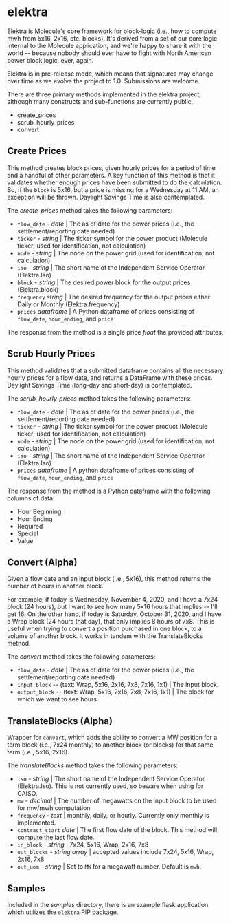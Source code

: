 # elektra

Elektra is Molecule's core framework for block-logic (i.e., how to compute mwh from 5x16, 2x16, etc. blocks). It's derived from a set of our core logic internal to the Molecule application, and we're happy to share it with the world -- because nobody should ever have to fight with North American power block logic, ever, again.

Elektra is in pre-release mode, which means that signatures may change over time as we evolve the project to 1.0. Submissions are welcome.

There are three primary methods implemented in the elektra project, although many constructs and sub-functions are currently public.

* create_prices
* scrub_hourly_prices
* convert

## Create Prices
This method creates block prices, given hourly prices for a period of time and a handful of other parameters. A key function of this method is that it validates whether enough prices have been submitted to do the calculation. So, if the `block` is 5x16, but a price is missing for a Wednesday at 11 AM, an exception will be thrown. Daylight Savings Time is also contemplated.

The *create_prices* method takes the following parameters:

* `flow_date` - *date* | The as of date for the power prices (i.e., the settlement/reporting date needed)
* `ticker` - *string* | The ticker symbol for the power product (Molecule ticker; used for identification, not calculation)
* `node` - *string* | The node on the power grid (used for identification, not calculation)
* `iso` - *string* | The short name of the Independent Service Operator (Elektra.Iso)
* `block` - *string* | The desired power block for the output prices (Elektra.block)
* `frequency` *string* | The desired frequency for the output prices either Daily or Monthly (Elektra.frequency)
* `prices` *dataframe* | A Python dataframe of prices consisting of `flow_date`, `hour_ending`, and `price`

The response from the method is a single price *float* the provided attributes.

## Scrub Hourly Prices
This method validates that a submitted dataframe contains all the necessary hourly prices for a flow date, and returns a DataFrame with these prices. Daylight Savings Time (long-day and short-day) is contemplated.

The *scrub_hourly_prices* method takes the following parameters:

* `flow_date` - *date* | The as of date for the power prices (i.e., the settlement/reporting date needed)
* `ticker` - *string* | The ticker symbol for the power product (Molecule ticker; used for identification, not calculation)
* `node` - *string* | The node on the power grid (used for identification, not calculation)
* `iso` - *string* | The short name of the Independent Service Operator (Elektra.Iso)
* `prices` *dataframe* | A python dataframe of prices consisting of `flow_date`, `hour_ending`, and `price`

The response from the method is a Python dataframe with the following columns of data:

* Hour Beginning
* Hour Ending
* Required
* Special
* Value

## Convert (Alpha)
Given a flow date and an input block (i.e., 5x16), this method returns the number of hours in another block.

For example, if today is Wednesday, November 4, 2020, and I have a 7x24 block (24 hours), but I want to see how many 5x16 hours that implies -- I'll get 16. On the other hand, if today is Saturday, October 31, 2020, and I have a Wrap block (24 hours that day), that only implies 8 hours of 7x8. This is useful when trying to convert a position purchased in one block, to a volume of another block. It works in tandem with the TranslateBlocks method.

The *convert* method takes the following parameters:

* `flow_date` - *date* | The as of date for the power prices (i.e., the settlement/reporting date needed)
* `input_block` -- (text: Wrap, 5x16, 2x16, 7x8, 7x16, 1x1) | The input block.
* `output_block` -- (text: Wrap, 5x16, 2x16, 7x8, 7x16, 1x1) | The block for which we want to see hours.

## TranslateBlocks (Alpha)
Wrapper for `convert`, which adds the ability to convert a MW position for a term block (i.e., 7x24 monthly) to another block (or blocks) for that same term (i.e., 5x16, 2x16).

The *translateBlocks* method takes the following parameters:
* `iso` - *string* | The short name of the Independent Service Operator (Elektra.Iso). This is not currently used, so beware when using for CAISO.
* `mw` - *decimal* | The number of megawatts on the input block to be used for mw/mwh computation
* `frequency` - *text* | monthly, daily, or hourly. Currently only monthly is implemented.
* `contract_start` *date* | The first flow date of the block. This method will compute the last flow date.
* `in_block` - *string* | 7x24, 5x16, Wrap, 2x16, 7x8
* `out_blocks` - *string array* | accepted values include 7x24, 5x16, Wrap, 2x16, 7x8
* `out_uom` - *string* | Set to `MW` for a megawatt number. Default is `mwh`.

## Samples

Included in the *samples* directory, there is an example flask application which utilizes the `elektra` PIP package.
